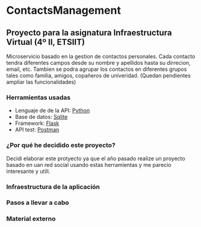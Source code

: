 # ContactsManagement

## Proyecto para la asignatura Infraestructura Virtual (4º II, ETSIIT)
Microservicio basado en la gestion de contactos personales. Cada contacto tendra diferentes campos desde su nombre y apellidos hasta su dirrecion, email, etc. Tambien se podra agrupar los contactos en diferentes grupos tales como familia, amigos, copañeros de univeridad. (Quedan pendientes ampliar las funcionalidades)

### Herramientas usadas
* Lenguaje de de la API: [Python](https://www.python.org)
* Base de datos: [Sqlite](https://sqlite.org/index.html)
* Framework: [Flask](https://palletsprojects.com/p/flask/)
* API test: [Postman](https://www.getpostman.com/)

### ¿Por qué he decidido este proyecto?
Decidi elaborar este protyecto ya que el año pasado realize un proyecto basado en uan red social usando estas herramientas y me parecio interesante y utill.

### Infraestructura de la aplicación

### Pasos a llevar a cabo

### Material externo
